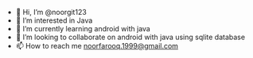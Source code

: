- 👋 Hi, I’m @noorgit123
- 👀 I’m interested in Java
- 🌱 I’m currently learning android with java
- 💞️ I’m looking to collaborate on android with java using sqlite database
- 📫 How to reach me noorfarooq.1999@gmail.com

<!---
noorgit123/noorgit123 is a ✨ special ✨ repository because its `README.md` (this file) appears on your GitHub profile.
You can click the Preview link to take a look at your changes.
--->
